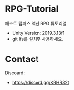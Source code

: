# RPG-Tutorial
패스트 캠퍼스 액션 RPG 튜토리얼
- Unity Version: 2019.3.13f1
- git lfs를 설치후 사용하세요.

# Contact
Discoard:
 - https://discord.gg/KRHR32t

